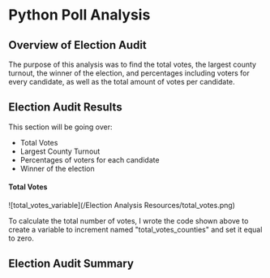 # Python Poll Analysis
## Overview of Election Audit
The purpose of this analysis was to find the total votes, the largest county turnout, the winner of the election, and percentages including voters for every candidate, as well as the total amount of votes per candidate.
## Election Audit Results
This section will be going over:
* Total Votes
* Largest County Turnout
* Percentages of voters for each candidate
* Winner of the election

#### Total Votes
![total_votes_variable](/Election Analysis Resources/total_votes.png)

To calculate the total number of votes, I wrote the code shown above to create a variable to increment named "total_votes_counties" and set it equal to zero.


## Election Audit Summary

